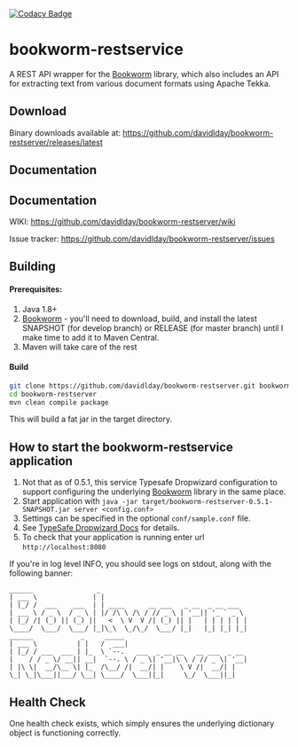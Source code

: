 [![Codacy Badge](https://api.codacy.com/project/badge/Grade/c44155d47a4e4a5593ec9b5f993b9fe6)](https://www.codacy.com/app/davidlday/bookworm-restserver?utm_source=github.com&amp;utm_medium=referral&amp;utm_content=davidlday/bookworm-restserver&amp;utm_campaign=Badge_Grade)

# bookworm-restservice

A REST API wrapper for the [Bookworm]() library, which also includes an API for extracting text from various document formats using Apache Tekka.

## Download

Binary downloads available at: https://github.com/davidlday/bookworm-restserver/releases/latest

Documentation
---

## Documentation

WIKI: https://github.com/davidlday/bookworm-restserver/wiki

Issue tracker: https://github.com/davidlday/bookworm-restserver/issues

## Building

#### Prerequisites:

1. Java 1.8+
1. [Bookworm](https://github.com/davidlday/bookworm) - you'll need to download, build, and install the latest SNAPSHOT (for develop branch) or RELEASE (for master branch) until I make time to add it to Maven Central.
1. Maven will take care of the rest

#### Build
```sh
git clone https://github.com/davidlday/bookworm-restserver.git bookworm-restserver
cd bookworm-restserver
mvn clean compile package
```

This will build a fat jar in the target directory.

How to start the bookworm-restservice application
---

1. Not that as of 0.5.1, this service Typesafe Dropwizard configuration to support configuring the underlying [Bookworm](https://github.com/davidlday/bookworm) library in the same place.
1. Start application with `java -jar target/bookworm-restserver-0.5.1-SNAPSHOT.jar server <config.conf>`
  1. Settings can be specified in the optional `conf/sample.conf` file.
  1. See [TypeSafe Dropwizard Docs](https://github.com/mestevens/typesafe-dropwizard-configuration) for details.
1. To check that your application is running enter url `http://localhost:8080`

If you're in log level INFO, you should see logs on stdout, along with the following banner:

```
______                _
| ___ \              | |
| |_/ /  ___    ___  | | ____      __ ___   _ __  _ __ ___
| ___ \ / _ \  / _ \ | |/ /\ \ /\ / // _ \ | '__|| '_ ` _ \
| |_/ /| (_) || (_) ||   <  \ V  V /| (_) || |   | | | | | |
\____/  \___/  \___/ |_|\_\  \_/\_/  \___/ |_|   |_| |_| |_|
______            _     _____
| ___ \          | |   /  ___|
| |_/ / ___  ___ | |_  \ `--.   ___  _ __ __   __ ___  _ __
|    / / _ \/ __|| __|  `--. \ / _ \| '__|\ \ / // _ \| '__|
| |\ \|  __/\__ \| |_  /\__/ /|  __/| |    \ V /|  __/| |
\_| \_|\___||___/ \__| \____/  \___||_|     \_/  \___||_|
```

Health Check
---

One health check exists, which simply ensures the underlying dictionary object is functioning correctly.

